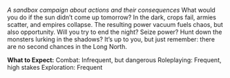 _A sandbox campaign about actions and their consequences_
What would you do if the sun didn’t come up tomorrow? In the dark, crops fail, armies scatter, and empires collapse. The resulting power vacuum fuels chaos, but also opportunity. Will you try to end the night? Seize power? Hunt down the monsters lurking in the shadows? It’s up to you, but just remember: there are no second chances in the Long North.

**What to Expect:** Combat: Infrequent, but dangerous Roleplaying: Frequent, high stakes Exploration: Frequent